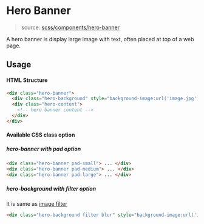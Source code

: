 # Hero Banner
> source: [scss/components/hero-banner](../src/scss/components/_hero-banner.scss)

A hero banner is display large image with text, often placed at top of a web page.

## Usage
#### HTML Structure
```html
<div class="hero-banner">
  <div class="hero-background" style="background-image:url('image.jpg');"></div>
  <div class="hero-content">
    <!-- hero banner content -->
  </div>
</div>
```

#### Available CSS class option
##### hero-banner with pad option
```html
<div class="hero-banner pad-small"> ... </div>
<div class="hero-banner pad-medium"> ... </div>
<div class="hero-banner pad-large"> ... </div>
```

##### hero-background with filter option
It is same as [image filter](image.md#image-filter)
```html
<div class="hero-background filter blur" style="background-image:url('image.jpg');"></div>
```
